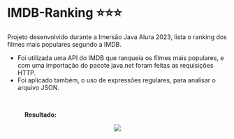 # IMDB-Ranking ⭐⭐⭐
 
Projeto desenvolvido durante a Imersão Java Alura 2023, lista o ranking dos filmes mais populares segundo a IMDB.

* Foi utilizada uma API do IMDB que ranqueia os filmes mais populares, e com uma importação do pacote java.net foram feitas as requisições HTTP.
* Foi aplicado também, o uso de expressões regulares, para analisar o arquivo JSON.
<br>

&nbsp;&nbsp;&nbsp;&nbsp; &nbsp;&nbsp;&nbsp;&nbsp; __Resultado:__

<p align="center">
  <img src="https://cdn.discordapp.com/attachments/802375742947328010/1089993772173103104/Screenshot_2.png">
</p>
